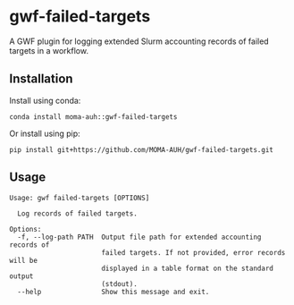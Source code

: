 # gwf-failed-targets

A GWF plugin for logging extended Slurm accounting records of failed targets in a workflow.

## Installation

Install using conda:

```shell
conda install moma-auh::gwf-failed-targets
```

Or install using pip:

```shell
pip install git+https://github.com/MOMA-AUH/gwf-failed-targets.git
```

## Usage

```raw
Usage: gwf failed-targets [OPTIONS]

  Log records of failed targets.

Options:
  -f, --log-path PATH  Output file path for extended accounting records of
                       failed targets. If not provided, error records will be
                       displayed in a table format on the standard output
                       (stdout).
  --help               Show this message and exit.
```
